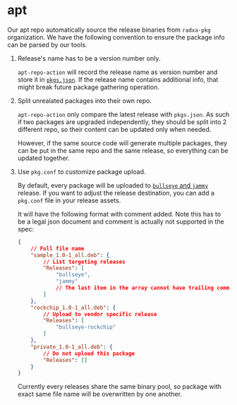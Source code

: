 # apt

Our apt repo automatically source the release binaries from `radxa-pkg` organization. We have the following convention to ensure the package info can be parsed by our tools.

1. Release's name has to be a version number only.

   `apt-repo-action` will record the release name as version number and store it in [`pkgs.json`](https://github.com/radxa-repo/apt/blob/gh-pages/pkgs.json). If the release name contains additional info, that might break future package gathering operation.

2. Split unrealated packages into their own repo.

    `apt-repo-action` only compare the latest release with `pkgs.json`. As such if two packages are upgraded independently, they should be split into 2 different repo, so their content can be updated only when needed.

    However, if the same source code will generate multiple packages, they can be put in the same repo and the same release, so everything can be updated together.

3. Use `pkg.conf` to customize package upload.

    By default, every package will be uploaded to [`bullseye` and `jammy`](https://github.com/radxa-repo/apt/blob/gh-pages/.apt-repo.json) release. If you want to adjust the release destination, you can add a `pkg.conf` file in your release assets.

    It will have the following format with comment added. Note this has to be a legal json document and comment is actually not supported in the spec:

    ```json
    {
        // Full file name
        "sample_1.0-1_all.deb": {
            // List targeting releases
            "Releases": [
                "bullseye",
                "jammy"
                // The last item in the array cannot have trailing comma!
            ]
        },
        "rockchip_1.0-1_all.deb": {
            // Upload to vendor specific release
            "Releases": [
                "bullseye-rockchip"
            ]
        },
        "private_1.0-1_all.deb": {
            // Do not upload this package
            "Releases": []
        }
    }
    ```

    Currently every releases share the same binary pool, so package with exact same file name will be overwritten by one another.